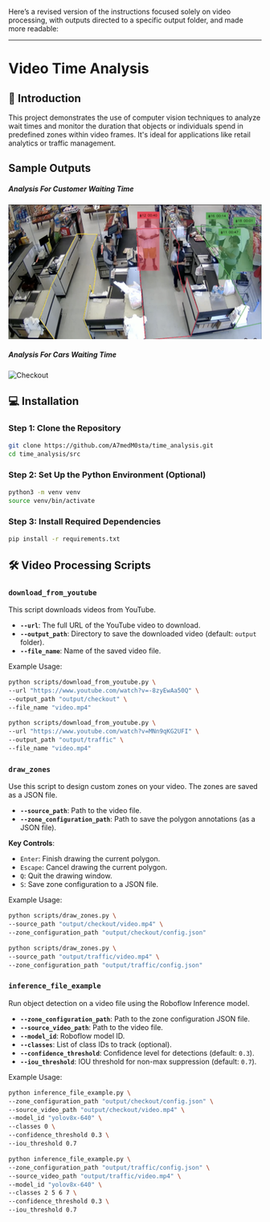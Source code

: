 Here’s a revised version of the instructions focused solely on video processing, with outputs directed to a specific output folder, and made more readable:

---

# Video Time Analysis

## 👋 Introduction

This project demonstrates the use of computer vision techniques to analyze wait times and monitor the duration that objects or individuals spend in predefined zones within video frames. It's ideal for applications like retail analytics or traffic management.


## Sample Outputs
##### Analysis For Customer Waiting Time 
![Checkout](/assets/market.png)

##### Analysis For Cars Waiting  Time 
![Checkout](/assets/traffic.png)


## 💻 Installation

### Step 1: Clone the Repository

```bash
git clone https://github.com/A7medM0sta/time_analysis.git  
cd time_analysis/src
```

### Step 2: Set Up the Python Environment (Optional)

```bash
python3 -m venv venv
source venv/bin/activate
```

### Step 3: Install Required Dependencies

```bash
pip install -r requirements.txt
```

## 🛠 Video Processing Scripts

### `download_from_youtube`

This script downloads videos from YouTube.

- **`--url`**: The full URL of the YouTube video to download.
- **`--output_path`**: Directory to save the downloaded video (default: `output` folder).
- **`--file_name`**: Name of the saved video file.

Example Usage:

```bash
python scripts/download_from_youtube.py \
--url "https://www.youtube.com/watch?v=-8zyEwAa50Q" \
--output_path "output/checkout" \
--file_name "video.mp4"
```

```bash
python scripts/download_from_youtube.py \
--url "https://www.youtube.com/watch?v=MNn9qKG2UFI" \
--output_path "output/traffic" \
--file_name "video.mp4"
```

### `draw_zones`

Use this script to design custom zones on your video. The zones are saved as a JSON file.

- **`--source_path`**: Path to the video file.
- **`--zone_configuration_path`**: Path to save the polygon annotations (as a JSON file).

**Key Controls**:
- `Enter`: Finish drawing the current polygon.
- `Escape`: Cancel drawing the current polygon.
- `Q`: Quit the drawing window.
- `S`: Save zone configuration to a JSON file.

Example Usage:

```bash
python scripts/draw_zones.py \
--source_path "output/checkout/video.mp4" \
--zone_configuration_path "output/checkout/config.json"
```

```bash
python scripts/draw_zones.py \
--source_path "output/traffic/video.mp4" \
--zone_configuration_path "output/traffic/config.json"
```

### `inference_file_example`

Run object detection on a video file using the Roboflow Inference model.

- **`--zone_configuration_path`**: Path to the zone configuration JSON file.
- **`--source_video_path`**: Path to the video file.
- **`--model_id`**: Roboflow model ID.
- **`--classes`**: List of class IDs to track (optional).
- **`--confidence_threshold`**: Confidence level for detections (default: `0.3`).
- **`--iou_threshold`**: IOU threshold for non-max suppression (default: `0.7`).

Example Usage:

```bash
python inference_file_example.py \
--zone_configuration_path "output/checkout/config.json" \
--source_video_path "output/checkout/video.mp4" \
--model_id "yolov8x-640" \
--classes 0 \
--confidence_threshold 0.3 \
--iou_threshold 0.7
```
```bash
python inference_file_example.py \
--zone_configuration_path "output/traffic/config.json" \
--source_video_path "output/traffic/video.mp4" \
--model_id "yolov8x-640" \
--classes 2 5 6 7 \
--confidence_threshold 0.3 \
--iou_threshold 0.7
```
